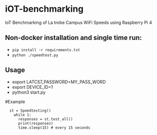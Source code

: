 

# iOT-benchmarking
IoT Benchmarking of La trobe Campus WiFi Speeds using Raspberry Pi 4

## Non-docker installation and single time run:
- `pip install -r requirements.txt`
- `python ./speedtest.py`


## Usage
  - export LATCS7_PASSWORD=MY_PASS_WORD
  - export DEVICE_ID=1
  - python3 start.py

#Example

      st = Speedtesting()
	    while 1:
	      responses = st.test_all()
	      print(responses)
	      time.sleep(15) # every 15 seconds
